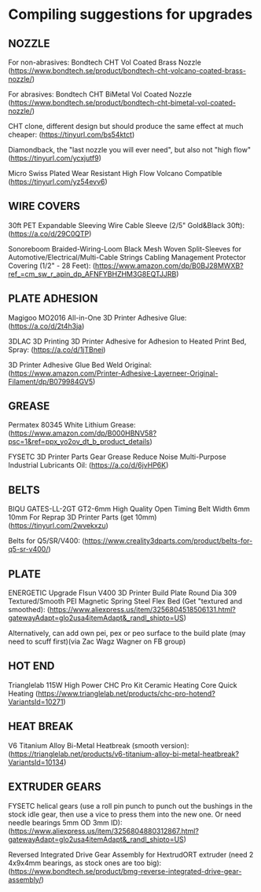# Compiling suggestions for upgrades

## NOZZLE

For non-abrasives: Bondtech CHT Vol Coated Brass Nozzle (https://www.bondtech.se/product/bondtech-cht-volcano-coated-brass-nozzle/)

For abrasives: Bondtech CHT BiMetal Vol Coated Nozzle (https://www.bondtech.se/product/bondtech-cht-bimetal-vol-coated-nozzle/)

CHT clone, different design but should produce the same effect at much cheaper: (https://tinyurl.com/bs54ktct)

Diamondback, the "last nozzle you will ever need", but also not "high flow" (https://tinyurl.com/ycxjutf9)

Micro Swiss Plated Wear Resistant High Flow Volcano Compatible (https://tinyurl.com/yz54evv6)

## WIRE COVERS

30ft PET Expandable Sleeving Wire Cable Sleeve (2/5" Gold&Black 30ft): (https://a.co/d/29C0QTP)

Sonoreboom Braided-Wiring-Loom Black Mesh Woven Split-Sleeves for Automotive/Electrical/Multi-Cable Strings Cabling Management Protector Covering (1/2" - 28 Feet): (https://www.amazon.com/dp/B0BJ28MWXB?ref_=cm_sw_r_apin_dp_AFNFYBHZHM3G8EQTJJRB)

## PLATE ADHESION

Magigoo MO2016 All-in-One 3D Printer Adhesive Glue: (https://a.co/d/2t4h3ja)

3DLAC 3D Printing 3D Printer Adhesive for Adhesion to Heated Print Bed, Spray: (https://a.co/d/1jTBnei)

3D Printer Adhesive Glue Bed Weld Original: (https://www.amazon.com/Printer-Adhesive-Layerneer-Original-Filament/dp/B079984GV5)

## GREASE

Permatex 80345 White Lithium Grease: (https://www.amazon.com/dp/B000HBNV58?psc=1&ref=ppx_yo2ov_dt_b_product_details)

FYSETC 3D Printer Parts Gear Grease Reduce Noise Multi-Purpose Industrial Lubricants Oil: (https://a.co/d/6jvHP6K)

## BELTS

BIQU GATES-LL-2GT GT2-6mm High Quality Open Timing Belt Width 6mm 10mm For Reprap 3D Printer Parts (get 10mm) (https://tinyurl.com/2wvekxzu)

Belts for Q5/SR/V400: (https://www.creality3dparts.com/product/belts-for-q5-sr-v400/)

## PLATE

ENERGETIC Upgrade Flsun V400 3D Printer Build Plate Round Dia 309 Textured/Smooth PEI Magnetic Spring Steel Flex Bed (Get "textured and smoothed): (https://www.aliexpress.us/item/3256804518506131.html?gatewayAdapt=glo2usa4itemAdapt&_randl_shipto=US)

Alternatively, can add own pei, pex or peo surface to the build plate (may need to scuff first)(via Zac Wagz Wagner on FB group)

## HOT END

Trianglelab 115W High Power CHC Pro Kit Ceramic Heating Core Quick Heating (https://www.trianglelab.net/products/chc-pro-hotend?VariantsId=10271)

## HEAT BREAK

V6 Titanium Alloy Bi-Metal Heatbreak (smooth version): (https://trianglelab.net/products/v6-titanium-alloy-bi-metal-heatbreak?VariantsId=10134)

## EXTRUDER GEARS

FYSETC helical gears (use a roll pin punch to punch out the bushings in the stock idle gear, then use a vice to press them into the new one. Or need needle bearings 5mm OD 3mm ID): (https://www.aliexpress.us/item/3256804880312867.html?gatewayAdapt=glo2usa4itemAdapt&_randl_shipto=US)

Reversed Integrated Drive Gear Assembly for HextrudORT extruder (need 2 4x9x4mm bearings, as stock ones are too big): (https://www.bondtech.se/product/bmg-reverse-integrated-drive-gear-assembly/)





